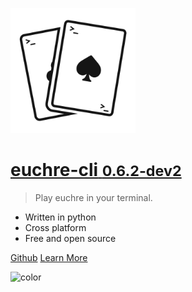 
[<img src="_media/logo_light.png" alt="logo" width="200"/>](/)

# [**euchre-cli** **<small>0.6.2-dev2</small>**](/)

> Play euchre in your terminal.

- Written in python
- Cross platform
- Free and open source

[Github](https://github.com/boldandbrad/euchre-cli "Github")
[Learn More](#euchre-cli "Learn More")

![color](#B3C69F)
